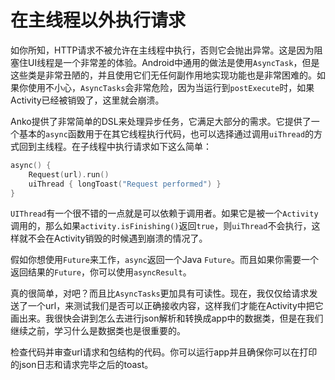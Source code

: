# 在主线程以外执行请求

如你所知，HTTP请求不被允许在主线程中执行，否则它会抛出异常。这是因为阻塞住UI线程是一个非常差的体验。Android中通用的做法是使用`AsyncTask`，但是这些类是非常丑陋的，并且使用它们无任何副作用地实现功能也是非常困难的。如果你使用不小心，`AsyncTasks`会非常危险，因为当运行到`postExecute`时，如果Activity已经被销毁了，这里就会崩溃。

Anko提供了非常简单的DSL来处理异步任务，它满足大部分的需求。它提供了一个基本的`async`函数用于在其它线程执行代码，也可以选择通过调用`uiThread`的方式回到主线程。在子线程中执行请求如下这么简单：

```kotlin
async() {
    Request(url).run()
    uiThread { longToast("Request performed") }
}
```

`UIThread`有一个很不错的一点就是可以依赖于调用者。如果它是被一个`Activity`调用的，那么如果`activity.isFinishing()`返回`true`，则`uiThread`不会执行，这样就不会在Activity销毁的时候遇到崩溃的情况了。

假如你想使用`Future`来工作，`async`返回一个Java `Future`。而且如果你需要一个返回结果的`Future`，你可以使用`asyncResult`。

真的很简单，对吧？而且比`AsyncTasks`更加具有可读性。现在，我仅仅给请求发送了一个url，来测试我们是否可以正确接收内容，这样我们才能在Activity中把它画出来。我很快会讲到怎么去进行json解析和转换成app中的数据类，但是在我们继续之前，学习什么是数据类也是很重要的。

检查代码并审查url请求和包结构的代码。你可以运行app并且确保你可以在打印的json日志和请求完毕之后的toast。